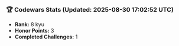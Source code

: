 ### 🏆 Codewars Stats (Updated: 2025-08-30 17:02:52 UTC)

- **Rank:** 8 kyu
- **Honor Points:** 3
- **Completed Challenges:** 1
